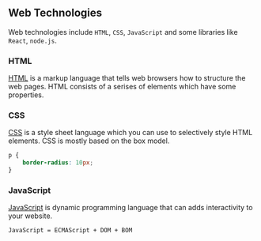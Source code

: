 ## Web Technologies

Web technologies include `HTML`, `CSS`, `JavaScript` and some libraries like `React`, `node.js`.

### HTML

[HTML](https://developer.mozilla.org/en-US/docs/Web/HTML) is a markup language that tells web browsers how to structure the web pages. HTML consists of a serises of elements which have some properties.



### CSS

[CSS](https://developer.mozilla.org/en-US/docs/Web/CSS) is a style sheet language which you can use to selectively style HTML elements. CSS is mostly based on the box model.

```css
p { 
	border-radius: 10px;
}
```



### JavaScript

[JavaScript](https://developer.mozilla.org/en-US/docs/Web/JavaScript) is dynamic programming language that can adds interactivity to your website.

```bash
JavaScript = ECMAScript + DOM + BOM
```




